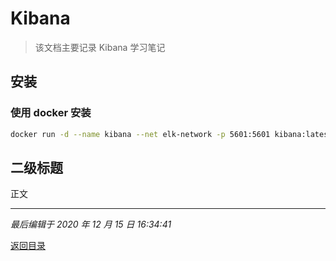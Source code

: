 # Kibana

> 该文档主要记录 Kibana 学习笔记

## 安装

### 使用 docker 安装

```sh
docker run -d --name kibana --net elk-network -p 5601:5601 kibana:latest
```

## 二级标题

正文

---

_最后编辑于 2020 年 12 月 15 日 16:34:41_

[返回目录](./menu.md)
